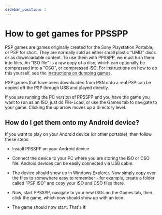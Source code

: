 ```yaml
---
sidebar_position: 1
---
```


# How to get games for PPSSPP

PSP games are games originally created for the Sony Playstation Portable, or PSP for short. They are normally sold as either small plastic "UMD" discs or as downloadable content. To use them with PPSSPP, we must turn them into files. An "ISO file" is a raw copy of a disc, which can optionally be compressed into a "CSO", or compressed ISO. For instructions on how to do this yourself, see the [instructions on dumping games](/docs/faq).

PSP games that have been downloaded from PSN onto a real PSP can be copied off the PSP through USB and played directly.

If you are running the PC version of PPSSPP and you have the game you want to run as an ISO, just do File-Load, or use the Games tab to navigate to your game. Clicking the up arrow moves up a directory level.

## How do I get them onto my Android device?

If you want to play on your Android device (or other portable), then follow these steps:

* Install PPSSPP on your Android device

* Connect the device to your PC where you are storing the ISO or CSO file. Android devices can be easily connected via USB cable.

* The device should show up in Windows Explorer. Now simply copy over the files to somewhere easy to remember - for example, create a folder called "PSP ISO" and copy your ISO and CSO files there.

* Now, start PPSSPP, navigate to your new ISOs on the Games tab, then click the game, which now should show up with an icon.

* The game should now start. That's it!
